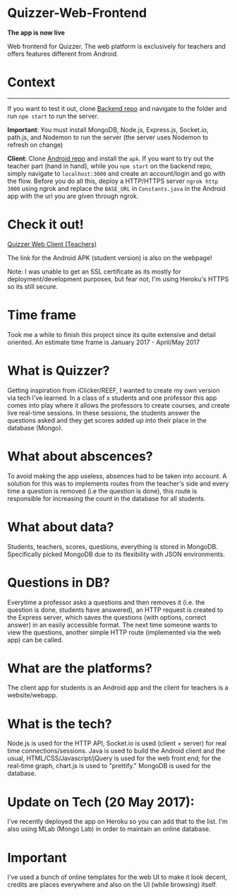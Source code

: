# Quizzer-Web-Frontend

**The app is now live**

Web frontend for Quizzer. The web platform is exclusively for teachers and offers features different from Android. 

# Context
-----------
If you want to test it out, clone [Backend repo](https://github.com/AakarshM/Quizzer-Node-Backend) and navigate to the folder and run `npm start` to run the server. 

**Important**: You must install MongoDB, Node.js, Express.js, Socket.io, path.js, and Nodemon to run the server (the server uses Nodemon to refresh on change)

**Client**: Clone [Android repo](https://github.com/AakarshM/Quizzer-Android-Client) and install the `apk`. If you want to try out the teacher part (hand in hand), while you `npm start` on the backend repo, simply navigate to `localhost:3000` and create an account/login and go with the flow. Before you do all this, deploy a HTTP/HTTPS server `ngrok http 3000` using ngrok and replace the `BASE_URL` in `Constants.java` in the Android app with the url you are given through ngrok. 

# Check it out!

[Quizzer Web Client (Teachers)](http://quizzeruw.herokuapp.com/ "Quizzer Web")

The link for the Android APK (student version) is also on the webpage!

Note: I was unable to get an SSL certificate as its mostly for deployment/development purposes, but fear not, I'm using Heroku's HTTPS so its still secure.

# Time frame
Took me a while to finish this project since its quite extensive and detail oriented. An estimate time frame is January 2017 - April/May 2017

# What is Quizzer?
Getting inspiration from iClicker/REEF, I wanted to create my own version via tech I've learned. In a class of x students and one professor
this app comes into play where it allows the professors to create courses, and create live real-time sessions. In these sessions, the students
answer the questions asked and they get scores added up into their place in the database (Mongo). 

# What about abscences? 
To avoid making the app useless, absences had to be taken into account. A solution for this was to implements routes from the teacher's 
side and every time a question is removed (i.e the question is done), this route is responsible for increasing the count in the database for all students.

# What about data?
Students, teachers, scores, questions, everything is stored in MongoDB. Specifically picked MongoDB due to its flexibility with JSON environments. 

# Questions in DB?
Everytime a professor asks a questions and then removes it (i.e. the question is done, students have answered), an HTTP request is created to the Express server, which saves the questions (with options, correct answer) in an easily accessible format. The next time someone wants to view the questions, another simple HTTP route (implemented via the web app) can be called.

# What are the platforms?
The client app for students is an Android app and the client for teachers is a website/webapp.

# What is the tech?
Node.js is used for the HTTP API, Socket.io is used (client + server) for real time connections/sessions. Java is used to build the Android client and the usual, HTML/CSS/Javascript/jQuery is used for the web front end; for the real-time graph, chart.js is used to "prettify." MongoDB is used for the database.

# Update on Tech (20 May 2017):
I've recently deployed the app on Heroku so you can add that to the list. I'm also using MLab (Mongo Lab) in order to maintain an online database.

# Important
I've used a bunch of online templates for the web UI to make it look decent, credits are places everywhere and also on the UI (while browsing) itself.

